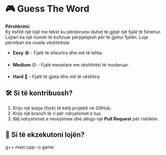 # 🎮 Guess The Word

**Përshkrimi:**  
Ky është një lojë me tekst ku përdoruesi duhet të gjejë një fjalë të fshehur. Lojtari ka një numër të kufizuar përpjekjesh për të gjetur fjalën. Loja përmban tre nivele vështirësie:

- **Easy** 🟢 - Fjalë të shkurtra dhe më të lehta.

- **Medium** 🟡 - Fjalë mesatare me vështirësi të moderuar.

- **Hard** 🔴 - Fjalë të gjata dhe më të vështira.




## 🛠️ Si të kontribuosh?
1. Krijo një kopje (fork) të këtij projekti në GitHub.
2. Krijo një branch të ri për ndryshimet e tua.
3. Bëj ndryshimet e nevojshme dhe dërgo një **Pull Request** për rishikim.

## 🚀 Si të ekzekutoni lojën?
g++ main.cpp -o game


